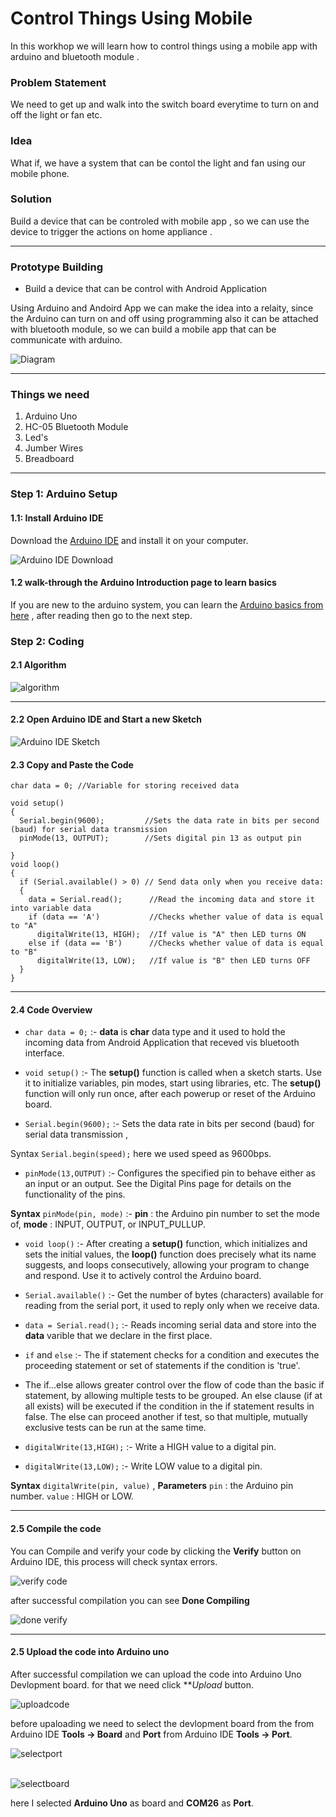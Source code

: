 # Control Things Using Mobile

In this workhop we will learn how to control things using a mobile app with arduino and bluetooth module .


### Problem Statement 

We need to get up and walk into the switch board everytime to turn on and off the light or fan etc. 

### Idea

What if, we have a system that can be contol the light and fan using our mobile phone.

### Solution

Build a device that can be controled with mobile app , so we can use the device to trigger the actions on home appliance .


<hr>

### Prototype Building

* Build a device that can be control with Android Application 

Using Arduino and Andoird App we can make the idea into a relaity, since the Arduino can turn on and off using programming also it can be attached with bluetooth module, so we can build a mobile app that can be communicate with arduino.

![Diagram](src/images/diagram.png)

<hr>


### Things we need

1. Arduino Uno
2. HC-05 Bluetooth Module
3. Led's
3. Jumber Wires
4. Breadboard

<hr>


### Step 1: Arduino Setup

#### 1.1: Install Arduino IDE 

Download the [Arduino IDE](https://www.arduino.cc/en/Main/Software) and install it on your computer.

![Arduino IDE Download](../docs/images/arduinoide01.JPG)

#### 1.2 walk-through the Arduino Introduction page to learn basics
If you are new to the arduino system, you can learn the [ Arduino basics from here](arduino-intro.md) , after reading then go to the next step. 

### Step 2: Coding

#### 2.1 Algorithm

![algorithm](src/images/Arduino_BT_Algoritham.png)


<hr>


#### 2.2 Open Arduino IDE and Start a new Sketch 

![Arduino IDE Sketch](../docs/images/arduinoide02.JPG)

#### 2.3 Copy and Paste the Code

````
char data = 0; //Variable for storing received data

void setup()
{
  Serial.begin(9600);         //Sets the data rate in bits per second (baud) for serial data transmission
  pinMode(13, OUTPUT);        //Sets digital pin 13 as output pin

}
void loop()
{
  if (Serial.available() > 0) // Send data only when you receive data:
  {
    data = Serial.read();      //Read the incoming data and store it into variable data
    if (data == 'A')           //Checks whether value of data is equal to "A"
      digitalWrite(13, HIGH);  //If value is "A" then LED turns ON
    else if (data == 'B')      //Checks whether value of data is equal to "B"
      digitalWrite(13, LOW);   //If value is "B" then LED turns OFF
  }
}
````
<hr>


#### 2.4 Code Overview


* `char data = 0;` :- **data** is **char** data type and it used to hold the incoming data from Android Application that receved vis bluetooth interface. 

* `void setup()` :- The **setup()** function is called when a sketch starts. Use it to initialize variables, pin modes, start using libraries, etc. The **setup()** function will only run once, after each powerup or reset of the Arduino board.

* `Serial.begin(9600);` :- Sets the data rate in bits per second (baud) for serial data transmission , 

Syntax `Serial.begin(speed);` here we used speed as 9600bps. 

* `pinMode(13,OUTPUT)` :- Configures the specified pin to behave either as an input or an output. See the Digital Pins page for details on the functionality of the pins.

**Syntax** `pinMode(pin, mode)` :-  **pin** : the Arduino pin number to set the mode of, **mode** :  INPUT, OUTPUT, or INPUT_PULLUP. 

* `void loop()` :- After creating a **setup()** function, which initializes and sets the initial values, the **loop()** function does precisely what its name suggests, and loops consecutively, allowing your program to change and respond. Use it to actively control the Arduino board.

* `Serial.available()` :-  Get the number of bytes (characters) available for reading from the serial port, it used to reply only when we receive data.

* `data = Serial.read();` :- Reads incoming serial data and store into the **data** varible that we declare in the first place. 

* `if` and `else` :- The if statement checks for a condition and executes the proceeding statement or set of statements if the condition is 'true'.

* The if…​else allows greater control over the flow of code than the basic if statement, by allowing multiple tests to be grouped. An else clause (if at all exists) will be executed if the condition in the if statement results in false. The else can proceed another if test, so that multiple, mutually exclusive tests can be run at the same time.

* `digitalWrite(13,HIGH);` :- Write a HIGH value to a digital pin. 

* `digitalWrite(13,LOW);` :- Write LOW value to a digital pin. 

**Syntax** `digitalWrite(pin, value)` , **Parameters** `pin` : the Arduino pin number. `value` : HIGH or LOW.

<hr>


#### 2.5 Compile the code 

You can Compile and verify your code by clicking the **Verify** button on Arduino IDE, this process will check syntax errors. 

![verify code](src/images/verifycode.png)

after successful compilation you can see **Done Compiling**

![done verify](src/images/doneverify.JPG)
<hr>

#### 2.5 Upload the code into Arduino uno 

After successful compilation we can upload the code into Arduino Uno Devlopment board. for that we need click ***Upload* button.

![uploadcode](src/images/uploadcode.png)

before upaloading we need to select the devlopment board from the from Arduino IDE **Tools -> Board**  and **Port** from Arduino IDE **Tools -> Port**. 

![selectport](src/images/selectport.png) 
<br><br>

![selectboard](src/images/selectboard.png)

here I selected **Arduino Uno** as board and **COM26** as **Port**. 









